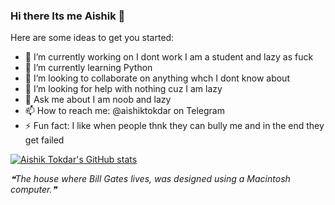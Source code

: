 ### Hi there Its me Aishik 👋

Here are some ideas to get you started:

- 🔭 I’m currently working on I dont work I am a student and lazy as fuck
- 🌱 I’m currently learning Python
- 👯 I’m looking to collaborate on anything whch I dont know about
- 🤔 I’m looking for help with nothing cuz I am lazy
- 💬 Ask me about I am noob and lazy
- 📫 How to reach me: @aishiktokdar on Telegram
- ⚡ Fun fact: I like when people thnk they can bully me and in the end they get failed


[![Aishik Tokdar's GitHub stats](https://github-readme-stats.vercel.app/api?username=aishik2005)](https://github.com/aishik2005/github-readme-stats)

<!--STARTS_HERE_QUOTE_README-->
<i>❝The house where Bill Gates lives, was designed using a Macintosh computer.❞</i>
<!--ENDS_HERE_QUOTE_README-->
